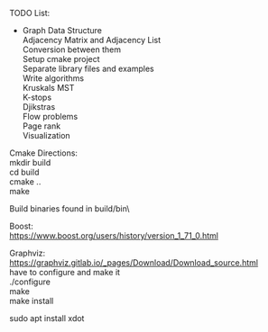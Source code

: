 TODO List:
- Graph Data Structure\
Adjacency Matrix and Adjacency List\
            Conversion between them\
    Setup cmake project\
            Separate library files and examples\
    Write algorithms\
            Kruskals MST\
            K-stops\
            Djikstras\
            Flow problems\
            Page rank\
    Visualization

Cmake Directions:\
mkdir build\
cd build\
cmake ..\
make

Build binaries found in build/bin\


Boost: \
https://www.boost.org/users/history/version_1_71_0.html

Graphviz: \
https://graphviz.gitlab.io/_pages/Download/Download_source.html \
have to configure and make it \
./configure \
make  \
make install


sudo apt install xdot
